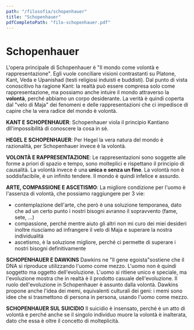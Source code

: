 ```yaml
---
path: "/filosofia/schopenhauer"
title: "Schopenhauer"
pdfCompletoPath: "filo-schopenhauer.pdf"
---
```


# Schopenhauer

L'opera principale di Schopenhauer è "Il mondo come volontà e rappresentazione". Egli vuole conciliare visioni contrastanti su Platone, Kant, Veda e Upanishad (testi religiosi induisti e buddisti).
Dal punto di vista conoscitivo ha ragione Kant: la realtà può essere compresa solo come rappresentazione, ma possiamo anche intuire il mondo attraverso la **volontà**, perché abbiamo un corpo desiderante.
La verità è quindi coperta dal "velo di Maja" dei fenomeni e delle rappresentazioni che ci impedisce di capire che la vera radice del mondo è volontà.

**KANT E SCHOPENHAUER**: Schopenhauer viola il principio Kantiano dll'impossibilità di conoscere la cosa in sè.

**HEGEL E SCHOPENHAUER**: Per Hegel la vera natura del mondo è razionalità, per Schopenhauer invece è la volontà.

**VOLONTÀ E RAPPRESENTAZIONE**: Le rappresentazioni sono soggette alle forme a priori di spazio e tempo, sono molteplici e rispettano il principio di causalità. La volontà invece è una **unica e senza un fine**.
La volontà non è soddisfacibile, è un infinito tendere. Il mondo è quindi infelice e assurdo.

**ARTE, COMPASSIONE E ASCETISMO**: La migliore condizione per l'uomo è l'assenza di volontà, che possiamo raggiungere per 3 vie:

* contemplazione dell'arte, che però è una soluzione temporanea, dato che ad un certo punto i nostri bisogni avranno il sopravvento (fame, sete, ...)
* compassione, perché mentre aiuto gli altri non mi curo dei miei desideri inoltre riusciamo ad infrangere il velo di Maja e superare la nostra individualità
* ascetismo, è la soluzione migliore, perché ci permette di superare i nostri bisogni definitivamente

**SCHOPENHAUER E DAWKINS** Dawkins ne "Il gene egoista"sostiene che il DNA si riproduce utilizzando l'uomo come mezzo. L'uomo non è quindi soggetto ma oggetto dell'evoluzione. L'uomo si ritiene unico e speciale, ma l'evoluzione mostra che in realtà è il prodotto casuale dell'evoluzione.
Il ruolo dell'evoluzione in Schopenhauer è assunto dalla volontà.
Dawkins propone anche l'idea dei memi, equivalenti culturali dei geni: i memi sono idee che si trasmettono di persona in persona, usando l'uomo come mezzo.

**SCHOPENHAUER SUL SUICIDIO** Il suicidio è insensato, perché è un atto di volontà e perché anche se il singolo individuo muore la volontà è inalterata, dato che essa è oltre il concetto di molteplicità.

